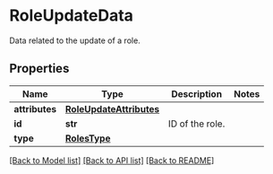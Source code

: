 # RoleUpdateData

Data related to the update of a role.

## Properties
Name | Type | Description | Notes
------------ | ------------- | ------------- | -------------
**attributes** | [**RoleUpdateAttributes**](RoleUpdateAttributes.md) |  | 
**id** | **str** | ID of the role. | 
**type** | [**RolesType**](RolesType.md) |  | 

[[Back to Model list]](README.md#documentation-for-models) [[Back to API list]](README.md#documentation-for-api-endpoints) [[Back to README]](README.md)


